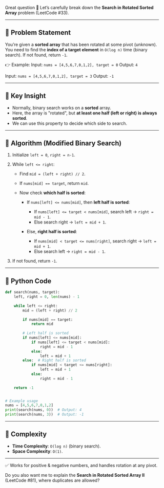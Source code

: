 Great question 🚀 Let’s carefully break down the **Search in Rotated Sorted Array** problem (LeetCode #33).

---

## 🔹 Problem Statement

You’re given a **sorted array** that has been rotated at some pivot (unknown).
You need to find the **index of a target element** in `O(log n)` time (binary search).
If not found, return `-1`.

👉 Example:
Input: `nums = [4,5,6,7,0,1,2], target = 0`
Output: `4`

Input: `nums = [4,5,6,7,0,1,2], target = 3`
Output: `-1`

---

## 🔹 Key Insight

* Normally, binary search works on a **sorted** array.
* Here, the array is "rotated", but **at least one half (left or right) is always sorted**.
* We can use this property to decide which side to search.

---

## 🔹 Algorithm (Modified Binary Search)

1. Initialize `left = 0`, `right = n-1`.
2. While `left <= right`:

   * Find `mid = (left + right) // 2`.
   * If `nums[mid] == target`, return `mid`.
   * Now check **which half is sorted**:

     * If `nums[left] <= nums[mid]`, then **left half is sorted**:

       * If `nums[left] <= target < nums[mid]`, search left → `right = mid - 1`.
       * Else search right → `left = mid + 1`.
     * Else, **right half is sorted**:

       * If `nums[mid] < target <= nums[right]`, search right → `left = mid + 1`.
       * Else search left → `right = mid - 1`.
3. If not found, return `-1`.

---

## 🔹 Python Code

```python
def search(nums, target):
    left, right = 0, len(nums) - 1
    
    while left <= right:
        mid = (left + right) // 2
        
        if nums[mid] == target:
            return mid
        
        # Left half is sorted
        if nums[left] <= nums[mid]:
            if nums[left] <= target < nums[mid]:
                right = mid - 1
            else:
                left = mid + 1
        else:  # Right half is sorted
            if nums[mid] < target <= nums[right]:
                left = mid + 1
            else:
                right = mid - 1
    
    return -1


# Example usage
nums = [4,5,6,7,0,1,2]
print(search(nums, 0))  # Output: 4
print(search(nums, 3))  # Output: -1
```

---

## 🔹 Complexity

* **Time Complexity**: `O(log n)` (binary search).
* **Space Complexity**: `O(1)`.

---

✅ Works for positive & negative numbers, and handles rotation at any pivot.

Do you also want me to explain the **Search in Rotated Sorted Array II** (LeetCode #81), where duplicates are allowed?
